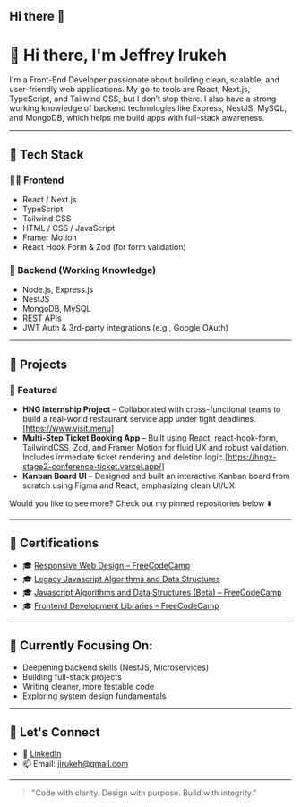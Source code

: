 ## Hi there 👋

# 👋 Hi there, I'm Jeffrey Irukeh

I'm a Front-End Developer passionate about building clean, scalable, and user-friendly web applications. My go-to tools are React, Next.js, TypeScript, and Tailwind CSS, but I don’t stop there. I also have a strong working knowledge of backend technologies like Express, NestJS, MySQL, and MongoDB, which helps me build apps with full-stack awareness.

---

## 🚀 Tech Stack

### 🧑‍💻 Frontend
- React / Next.js
- TypeScript
- Tailwind CSS
- HTML / CSS / JavaScript
- Framer Motion
- React Hook Form & Zod (for form validation)

### 🧠 Backend (Working Knowledge)
- Node.js, Express.js
- NestJS
- MongoDB, MySQL
- REST APIs
- JWT Auth & 3rd-party integrations (e.g., Google OAuth)

---

## 📂 Projects

### 🌟 Featured
- **HNG Internship Project** – Collaborated with cross-functional teams to build a real-world restaurant service app under tight deadlines.[https://www.visit.menu]
- **Multi-Step Ticket Booking App** – Built using React, react-hook-form, TailwindCSS, Zod, and Framer Motion for fluid UX and robust validation. Includes immediate ticket rendering and deletion logic.[https://hngx-stage2-conference-ticket.vercel.app/]
- **Kanban Board UI** – Designed and built an interactive Kanban board from scratch using Figma and React, emphasizing clean UI/UX.

Would you like to see more? Check out my pinned repositories below ⬇️

---

## 📜 Certifications

- 🎓 [Responsive Web Design – FreeCodeCamp](https://www.freecodecamp.org/certification/Jirukeh/responsive-web-design)
- 🎓 [Legacy Javascript Algorithms and Data Structures](https://www.freecodecamp.org/certification/Jirukeh/javascript-algorithms-and-data-structures)
- 🎓 [Javascript Algorithms and Data Structures (Beta) – FreeCodeCamp](https://www.freecodecamp.org/certification/Jirukeh/javascript-algorithms-and-data-structures-v8)
- 🎓 [Frontend Development Libraries – FreeCodeCamp](https://www.freecodecamp.org/certification/Jirukeh/front-end-development-libraries)


---

## 🎯 Currently Focusing On:
- Deepening backend skills (NestJS, Microservices)
- Building full-stack projects
- Writing cleaner, more testable code
- Exploring system design fundamentals

---

## 🤝 Let's Connect

- 💼 [LinkedIn](https://www.linkedin.com/in/your-linkedin)
- 📫 Email: jirukeh@gmail.com

---

> "Code with clarity. Design with purpose. Build with integrity."


